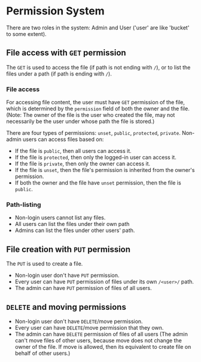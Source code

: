 
# Permission System
There are two roles in the system: Admin and User ('user' are like 'bucket' to some extent).

## File access with `GET` permission
The `GET` is used to access the file (if path is not ending with `/`), or to list the files under a path (if path is ending with `/`).  

### File access
For accessing file content, the user must have `GET` permission of the file, which is determined by the `permission` field of both the owner and the file.   
(Note: The owner of the file is the user who created the file, may not necessarily be the user under whose path the file is stored.)   

There are four types of permissions: `unset`, `public`, `protected`, `private`.
Non-admin users can access files based on:   

- If the file is `public`, then all users can access it.
- If the file is `protected`, then only the logged-in user can access it.  
- If the file is `private`, then only the owner can access it.
- If the file is `unset`, then the file's permission is inherited from the owner's permission.
- If both the owner and the file have `unset` permission, then the file is `public`.

### Path-listing
- Non-login users cannot list any files.
- All users can list the files under their own path 
- Admins can list the files under other users' path. 

## File creation with `PUT` permission
The `PUT` is used to create a file. 
- Non-login user don't have `PUT` permission.  
- Every user can have `PUT` permission of files under its own `/<user>/` path.  
- The admin can have `PUT` permission of files of all users.

## `DELETE` and moving permissions
- Non-login user don't have `DELETE`/move permission.
- Every user can have `DELETE`/move permission that they own.
- The admin can have `DELETE` permission of files of all users
(The admin can't move files of other users, because move does not change the owner of the file. 
If move is allowed, then its equivalent to create file on behalf of other users.)